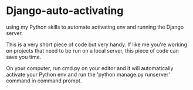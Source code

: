 # Django-auto-activating
using my Python skills to automate activating env and running the Django server.

This is a very short piece of code but very handy.
If like me you're working on projects that need to be run on a local server, this piece of code can save you time.

On your computer, run cmd.py on your editor and it will automatically activate your Python env and run the 'python manage.py runserver' command in command prompt.
